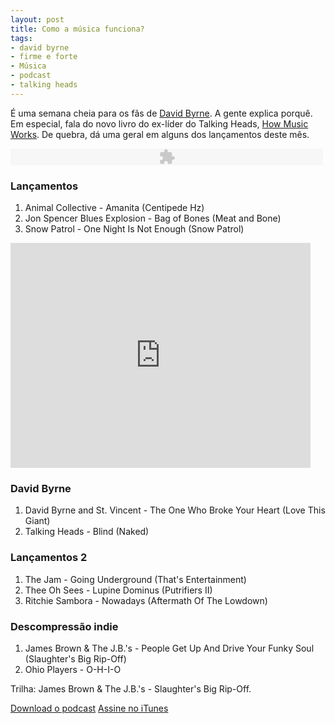 ```yaml
---
layout: post
title: Como a música funciona?
tags:
- david byrne
- firme e forte
- Música
- podcast
- talking heads
---
```


É uma semana cheia para os fãs de [David Byrne](http://journal.davidbyrne.com). A gente explica porquê. Em especial, fala do novo livro do ex-líder do Talking Heads, [How Music Works](http://amzn.to/RAqDcZ). De quebra, dá uma geral em alguns dos lançamentos deste mês.

<embed type="application/x-shockwave-flash" src="http://www.google.com/reader/ui/3523697345-audio-player.swf" quality="best" flashvars="audioUrl=https://s3-sa-east-1.amazonaws.com/firmeeforte/firme_e_forte03.mp3" width="500" height="27"></embed>

### Lançamentos

  1. Animal Collective - Amanita (Centipede Hz)
  2. Jon Spencer Blues Explosion - Bag of Bones (Meat and Bone)
  3. Snow Patrol - One Night Is Not Enough (Snow Patrol)

<iframe width="480" height="360" src="http://www.youtube.com/embed/l_p9hnkYj4U?rel=0" frameborder="0" allowfullscreen></iframe>

### David Byrne

  1. David Byrne and St. Vincent - The One Who Broke Your Heart (Love This Giant)
  2. Talking Heads - Blind (Naked)

### Lançamentos 2

  1. The Jam - Going Underground (That's Entertainment)
  2. Thee Oh Sees - Lupine Dominus (Putrifiers II)
  3. Ritchie Sambora - Nowadays (Aftermath Of The Lowdown)

### Descompressão indie

  1. James Brown & The J.B.'s - People Get Up And Drive Your Funky Soul (Slaughter's Big Rip-Off)
  2. Ohio Players - O-H-I-O

Trilha: James Brown & The J.B.'s - Slaughter's Big Rip-Off.

[Download o podcast](http://www.mediafire.com/?5b3ldc282m1g38o) [Assine no iTunes](https://itunes.apple.com/br/podcast/firme-e-forte/id561093303?l=en")

